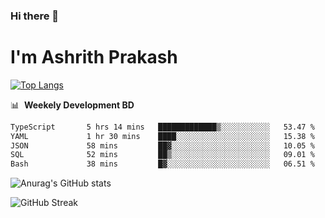 ### Hi there 👋
# I'm Ashrith Prakash

[![Top Langs](https://github-readme-stats.vercel.app/api/top-langs/?username=xxcheckmatexx&count_private=true&include_all_commits=true&show_icons=true&line_height=20&title_color=FFFFFF&icon_color=FFFFFF&text_color=FFFFFF&bg_color=0D1117&langs_count=8)](https://github.com/anuraghazra/github-readme-stats)

📊 &nbsp;**Weekely Development BD**

<!--START_SECTION:waka-->

```txt
TypeScript       5 hrs 14 mins   █████████████▒░░░░░░░░░░░   53.47 %
YAML             1 hr 30 mins    ████░░░░░░░░░░░░░░░░░░░░░   15.38 %
JSON             58 mins         ██▓░░░░░░░░░░░░░░░░░░░░░░   10.05 %
SQL              52 mins         ██▒░░░░░░░░░░░░░░░░░░░░░░   09.01 %
Bash             38 mins         █▓░░░░░░░░░░░░░░░░░░░░░░░   06.51 %
```

<!--END_SECTION:waka-->

![Anurag's GitHub stats](https://github-readme-stats.vercel.app/api?username=xxcheckmatexx&count_private=true&show_icons=true&theme=merko)  

![GitHub Streak](http://github-readme-streak-stats.herokuapp.com?user=xxcheckmatexx&theme=merko&hide_border=true&date_format=M%20j%5B%2C%20Y%5D&fire=DD0E0B)
<br/>
